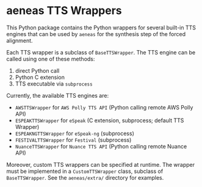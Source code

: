 # aeneas TTS Wrappers 

This Python package contains the Python wrappers for several built-in
TTS engines that can be used by ``aeneas``
for the synthesis step of the forced alignment.

Each TTS wrapper is a subclass of `BaseTTSWrapper`.
The TTS engine can be called using one of these methods:

1. direct Python call
2. Python C extension
3. TTS executable via ``subprocess``

Currently, the available TTS engines are:

* `AWSTTSWrapper` for `AWS Polly TTS API` (Python calling remote AWS Polly API)
* `ESPEAKTTSWrapper` for `eSpeak` (C extension, subprocess; default TTS Wrapper)
* `ESPEAKNGTTSWrapper` for `eSpeak-ng` (subprocess)
* `FESTIVALTTSWrapper` for `Festival` (subprocess)
* `NuanceTTSWrapper` for `Nuance TTS API` (Python calling remote Nuance API)

Moreover, custom TTS wrappers can be specified at runtime.
The wrapper must be implemented in a `CustomTTSWrapper` class,
subclass of `BaseTTSWrapper`.
See the `aeneas/extra/` directory for examples.


